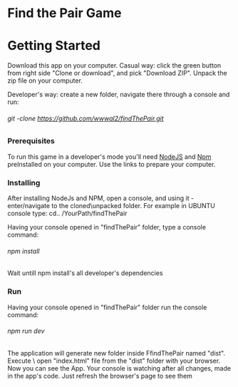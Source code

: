 # Find the Pair Game

# Getting Started
Download this app on your computer.
Casual way: click the green button from right side "Clone or download", and pick "Download ZIP". Unpack the zip file on your computer.

Developer's way: create a new folder, navigate there through a console and run: 
###### git -clone https://github.com/wwwal2/findThePair.git 
### Prerequisites
To run this game in a developer's mode you'll need [NodeJS](https://nodejs.org/en/download/) and [Npm](https://docs.npmjs.com/cli/install) preInstalled on your computer. Use the links to prepare your computer.
### Installing
After installing NodeJs and NPM, open a console, and using it - enter/navigate to the cloned\unpacked folder. For example in UBUNTU console type: cd.. /YourPath/findThePair

Having your console opened in "findThePair" folder, type a console command: 
###### npm install 
Wait untill npm install's all developer's dependencies
### Run
Having your console opened in "findThePair" folder run the console command: 
###### npm run dev
The application will generate new folder inside FfindThePair named "dist". Execute \ open "index.html" file from the "dist" folder with your browser. Now you can see the App. Your console is watching after all changes, made in the app's code. Just refresh the browser's page to see them


